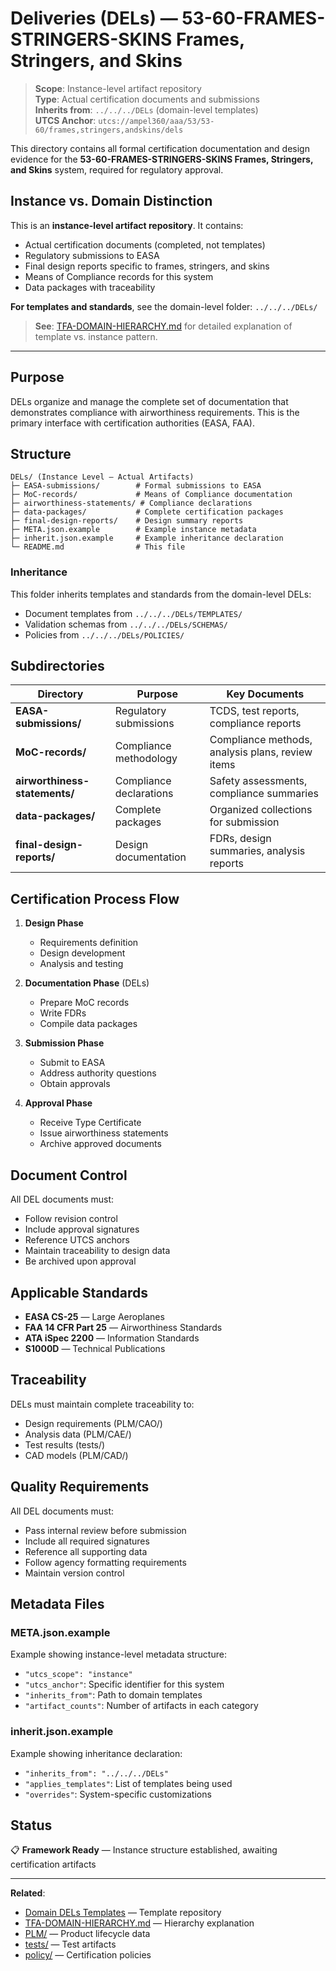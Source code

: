 # Deliveries (DELs) — 53-60-FRAMES-STRINGERS-SKINS Frames, Stringers, and Skins

> **Scope**: Instance-level artifact repository  
> **Type**: Actual certification documents and submissions  
> **Inherits from**: `../../../DELs` (domain-level templates)  
> **UTCS Anchor**: `utcs://ampel360/aaa/53/53-60/frames,stringers,andskins/dels`

This directory contains all formal certification documentation and design evidence for the **53-60-FRAMES-STRINGERS-SKINS Frames, Stringers, and Skins** system, required for regulatory approval.

## Instance vs. Domain Distinction

This is an **instance-level artifact repository**. It contains:
- Actual certification documents (completed, not templates)
- Regulatory submissions to EASA
- Final design reports specific to frames, stringers, and skins
- Means of Compliance records for this system
- Data packages with traceability

**For templates and standards**, see the domain-level folder: `../../../DELs/`

> **See**: [TFA-DOMAIN-HIERARCHY.md](../../../../TFA-DOMAIN-HIERARCHY.md) for detailed explanation of template vs. instance pattern.

---

## Purpose

DELs organize and manage the complete set of documentation that demonstrates compliance with airworthiness requirements. This is the primary interface with certification authorities (EASA, FAA).

## Structure

```
DELs/ (Instance Level — Actual Artifacts)
├─ EASA-submissions/        # Formal submissions to EASA
├─ MoC-records/             # Means of Compliance documentation
├─ airworthiness-statements/ # Compliance declarations
├─ data-packages/           # Complete certification packages
├─ final-design-reports/    # Design summary reports
├─ META.json.example        # Example instance metadata
├─ inherit.json.example     # Example inheritance declaration
└─ README.md                # This file
```

### Inheritance

This folder inherits templates and standards from the domain-level DELs:
- Document templates from `../../../DELs/TEMPLATES/`
- Validation schemas from `../../../DELs/SCHEMAS/`
- Policies from `../../../DELs/POLICIES/`

## Subdirectories

| Directory | Purpose | Key Documents |
|-----------|---------|---------------|
| **EASA-submissions/** | Regulatory submissions | TCDS, test reports, compliance reports |
| **MoC-records/** | Compliance methodology | Compliance methods, analysis plans, review items |
| **airworthiness-statements/** | Compliance declarations | Safety assessments, compliance summaries |
| **data-packages/** | Complete packages | Organized collections for submission |
| **final-design-reports/** | Design documentation | FDRs, design summaries, analysis reports |

## Certification Process Flow

1. **Design Phase**
   - Requirements definition
   - Design development
   - Analysis and testing

2. **Documentation Phase** (DELs)
   - Prepare MoC records
   - Write FDRs
   - Compile data packages

3. **Submission Phase**
   - Submit to EASA
   - Address authority questions
   - Obtain approvals

4. **Approval Phase**
   - Receive Type Certificate
   - Issue airworthiness statements
   - Archive approved documents

## Document Control

All DEL documents must:
- Follow revision control
- Include approval signatures
- Reference UTCS anchors
- Maintain traceability to design data
- Be archived upon approval

## Applicable Standards

- **EASA CS-25** — Large Aeroplanes
- **FAA 14 CFR Part 25** — Airworthiness Standards
- **ATA iSpec 2200** — Information Standards
- **S1000D** — Technical Publications

## Traceability

DELs must maintain complete traceability to:
- Design requirements (PLM/CAO/)
- Analysis data (PLM/CAE/)
- Test results (tests/)
- CAD models (PLM/CAD/)

## Quality Requirements

All DEL documents must:
- Pass internal review before submission
- Include all required signatures
- Reference all supporting data
- Follow agency formatting requirements
- Maintain version control

## Metadata Files

### META.json.example
Example showing instance-level metadata structure:
- `"utcs_scope": "instance"`
- `"utcs_anchor"`: Specific identifier for this system
- `"inherits_from"`: Path to domain templates
- `"artifact_counts"`: Number of artifacts in each category

### inherit.json.example
Example showing inheritance declaration:
- `"inherits_from": "../../../DELs"`
- `"applies_templates"`: List of templates being used
- `"overrides"`: System-specific customizations

## Status

📋 **Framework Ready** — Instance structure established, awaiting certification artifacts

---

**Related**:
- [Domain DELs Templates](../../../DELs/) — Template repository
- [TFA-DOMAIN-HIERARCHY.md](../../../../TFA-DOMAIN-HIERARCHY.md) — Hierarchy explanation
- [PLM/](../PLM/) — Product lifecycle data
- [tests/](../tests/) — Test artifacts
- [policy/](../policy/) — Certification policies
